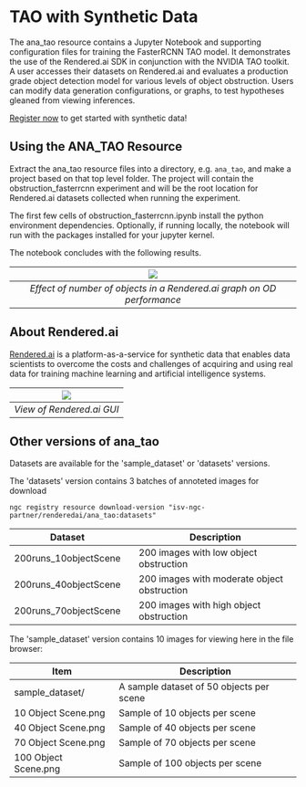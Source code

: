 # TAO with Synthetic Data
The ana_tao resource contains a Jupyter Notebook and supporting configuration files for training the FasterRCNN TAO model.
It demonstrates the use of the Rendered.ai SDK in conjunction with the NVIDIA TAO toolkit.
A user accesses their datasets on Rendered.ai and evaluates a production grade 
object detection model for various levels of object obstruction.
Users can modify data generation configurations, or graphs, to test hypotheses gleaned from viewing inferences.

[Register now](https://www.rendered.ai/waitlist.html) to get started with synthetic data!

## Using the ANA_TAO Resource
Extract the ana_tao resource files into a directory, e.g. `ana_tao`, and make a project based on that top level folder. The project will contain the obstruction_fasterrcnn experiment and will be the root location for Rendered.ai datasets collected when running the experiment.

The first few cells of obstruction_fasterrcnn.ipynb install the python environment dependencies. Optionally, if running locally, the notebook will run with the packages installed for your jupyter kernel.

The notebook concludes with the following results.

|![](https://renderedai-public-assets.s3.us-west-2.amazonaws.com/Accuracy_vs_Obstruction.png)|
|:---:|
|*Effect of number of objects in a Rendered.ai graph on OD performance*|

## About Rendered.ai
[Rendered.ai](https://rendered.ai) is a platform-as-a-service for synthetic data that enables data scientists to overcome the costs and challenges of acquiring and using real data
for training machine learning and artificial intelligence systems.

|![](https://renderedai-public-assets.s3.us-west-2.amazonaws.com/Rendered.ai_Dashboard.png)|
|:---:|
|*View of Rendered.ai GUI*|

## Other versions of ana_tao
Datasets are available for the 'sample_dataset' or 'datasets' versions.

The 'datasets' version contains 3 batches of annoteted images for download

`ngc registry resource download-version "isv-ngc-partner/renderedai/ana_tao:datasets"`

| Dataset | | Description |
| --- | --- | ----------- |
| 200runs_10objectScene | | 200 images with low object obstruction |
| 200runs_40objectScene | | 200 images with moderate object obstruction |
| 200runs_70objectScene | | 200 images with high object obstruction |

The 'sample_dataset' version contains 10 images for viewing here in the file browser:

| Item |Description |
| --- | ----------- |
| sample_dataset/ | A sample dataset of 50 objects per scene |
| 10 Object Scene.png | Sample of 10 objects per scene |
| 40 Object Scene.png | Sample of 40 objects per scene |
| 70 Object Scene.png | Sample of 70 objects per scene |
| 100 Object Scene.png | Sample of 100 objects per scene |